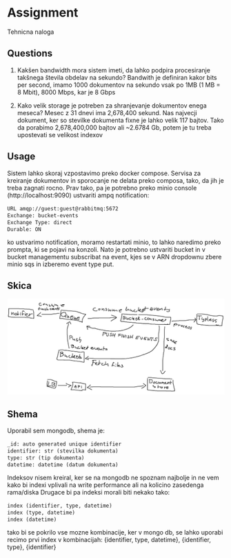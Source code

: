 # Assignment

Tehnicna naloga

## Questions
1. Kakšen bandwidth mora sistem imeti, da lahko podpira procesiranje takšnega števila
obdelav na sekundo?
Bandwith je definiran kakor bits per second, imamo 1000 dokumentov na sekundo vsak po 1MB (1 MB = 8 Mbit), 8000 Mbps, kar je 8 Gbps

2. Kako velik storage je potreben za shranjevanje dokumentov enega meseca?
Mesec z 31 dnevi ima 2,678,400 sekund. Nas najvecji dokument, ker so stevilke dokumenta fixne je lahko velik 117 bajtov. Tako da porabimo 2,678,400,000 bajtov ali ~2.6784 Gb, potem je tu treba upostevati se velikost indexov

## Usage

Sistem lahko skoraj vzpostavimo preko docker compose. Servisa za kreiranje dokumentov in sporocanje ne delata preko composa, tako, da jih je treba zagnati rocno.
Prav tako, pa je potrebno preko minio console (http://localhost:9090) ustvariti ampq notification:
```code
URL amqp://guest:guest@rabbitmq:5672
Exchange: bucket-events
Exchange Type: direct
Durable: ON
```

ko ustvarimo notification, moramo restartati minio, to lahko naredimo preko prompta, ki se pojavi na konzoli.
Nato je potrebno ustvariti bucket in v bucket managementu subscribat na event, kjes se v ARN dropdownu zbere minio sqs in izberemo event type put.

## Skica
![Alt text](./skica.png)

## Shema
Uporabil sem mongodb, shema je:
```code
_id: auto generated unique identifier
identifier: str (stevilka dokumenta)
type: str (tip dokumenta)
datetime: datetime (datum dokumenta)
```

Indeksov nisem kreiral, ker se na mongodb ne spoznam najbolje in ne vem kako bi indexi vplivali na write performance ali na kolicino zasedenga rama/diska
Drugace bi pa indeksi morali biti nekako tako:
```code
index (identifier, type, datetime)
index (type, datetime)
index (datetime)
```

tako bi se pokrilo vse mozne kombinacije, ker v mongo db, se lahko uporabi recimo prvi index v kombinacijah: {identifier, type, datetime}, {identifier, type}, {identifier}
